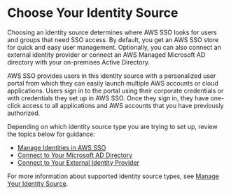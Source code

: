 # Choose Your Identity Source<a name="step2"></a>

Choosing an identity source determines where AWS SSO looks for users and groups that need SSO access\. By default, you get an AWS SSO store for quick and easy user management\. Optionally, you can also connect an external identity provider or connect an AWS Managed Microsoft AD directory with your on\-premises Active Directory\.

AWS SSO provides users in this identity source with a personalized user portal from which they can easily launch multiple AWS accounts or cloud applications\. Users sign in to the portal using their corporate credentials or with credentials they set up in AWS SSO\. Once they sign in, they have one\-click access to all applications and AWS accounts that you have previously authorized\.

Depending on which identity source type you are trying to set up, review the topics below for guidance:
+ [Manage Identities in AWS SSO](manage-your-identity-source-sso.md)
+ [Connect to Your Microsoft AD Directory](manage-your-identity-source-ad.md)
+ [Connect to Your External Identity Provider](manage-your-identity-source-idp.md)

For more information about supported identity source types, see [Manage Your Identity Source](manage-your-identity-source.md)\.